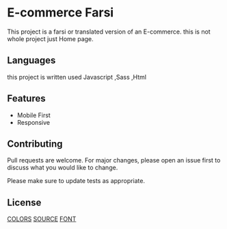 # E-commerce Farsi

This project is a farsi or translated version of an E-commerce.
this is not whole project just Home page.

## Languages

this project is written used Javascript ,Sass ,Html

## Features

- Mobile First
- Responsive

## Contributing

Pull requests are welcome. For major changes, please open an issue first
to discuss what you would like to change.

Please make sure to update tests as appropriate.

## License

[COLORS](https://huemint.com/bootstrap-plus/#palette=cfe6f5-ffffff-407295-204464-4d5c0b-7cac00-9a2323-9152eb-d2b5d7)
[SOURCE](https://colorlib.com/wp/template/shoppers/)
[FONT](https://rastikerdar.github.io/vazirmatn/)
